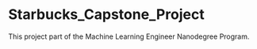 # Starbucks_Capstone_Project
This project part of the Machine Learning Engineer Nanodegree Program.
